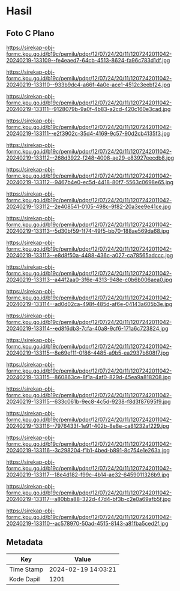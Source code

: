 # Hasil

## Foto C Plano

https://sirekap-obj-formc.kpu.go.id/b19c/pemilu/pdpr/12/07/24/20/11/1207242011042-20240219-133109--fe4eaed7-64cb-4513-8624-fa96c783d1df.jpg

https://sirekap-obj-formc.kpu.go.id/b19c/pemilu/pdpr/12/07/24/20/11/1207242011042-20240219-133110--933b9dc4-a66f-4a0e-ace1-4512c3eebf24.jpg

https://sirekap-obj-formc.kpu.go.id/b19c/pemilu/pdpr/12/07/24/20/11/1207242011042-20240219-133111--9128079b-9a0f-4b83-a2cd-420c160e3cad.jpg

https://sirekap-obj-formc.kpu.go.id/b19c/pemilu/pdpr/12/07/24/20/11/1207242011042-20240219-133111--e2f3902c-35d4-4169-9c57-90d2cb4135f3.jpg

https://sirekap-obj-formc.kpu.go.id/b19c/pemilu/pdpr/12/07/24/20/11/1207242011042-20240219-133112--268d3922-f248-4008-ae29-e83927eecdb8.jpg

https://sirekap-obj-formc.kpu.go.id/b19c/pemilu/pdpr/12/07/24/20/11/1207242011042-20240219-133112--9467b4e0-ec5d-4418-80f7-5563c0698e65.jpg

https://sirekap-obj-formc.kpu.go.id/b19c/pemilu/pdpr/12/07/24/20/11/1207242011042-20240219-133112--2e408541-0105-498c-9f82-20a3ee9e41ce.jpg

https://sirekap-obj-formc.kpu.go.id/b19c/pemilu/pdpr/12/07/24/20/11/1207242011042-20240219-133113--5d30bf59-1f74-49f5-bb70-188ae569da68.jpg

https://sirekap-obj-formc.kpu.go.id/b19c/pemilu/pdpr/12/07/24/20/11/1207242011042-20240219-133113--e8d8f50a-4488-436c-a027-ca78565adccc.jpg

https://sirekap-obj-formc.kpu.go.id/b19c/pemilu/pdpr/12/07/24/20/11/1207242011042-20240219-133113--a44f2aa0-3f6e-4313-948e-c0b6b006aea0.jpg

https://sirekap-obj-formc.kpu.go.id/b19c/pemilu/pdpr/12/07/24/20/11/1207242011042-20240219-133114--ad0d02ca-498f-485d-af6e-04143a605b3e.jpg

https://sirekap-obj-formc.kpu.go.id/b19c/pemilu/pdpr/12/07/24/20/11/1207242011042-20240219-133114--ed8f6db3-7cfa-40a8-9cf6-171a6c723824.jpg

https://sirekap-obj-formc.kpu.go.id/b19c/pemilu/pdpr/12/07/24/20/11/1207242011042-20240219-133115--8e69ef11-0f86-4485-a9b5-ea2937b808f7.jpg

https://sirekap-obj-formc.kpu.go.id/b19c/pemilu/pdpr/12/07/24/20/11/1207242011042-20240219-133115--860863ce-8f1a-4af0-829d-45ea9a818208.jpg

https://sirekap-obj-formc.kpu.go.id/b19c/pemilu/pdpr/12/07/24/20/11/1207242011042-20240219-133115--633c061b-9ec8-4c5d-9238-f8d3f87695f9.jpg

https://sirekap-obj-formc.kpu.go.id/b19c/pemilu/pdpr/12/07/24/20/11/1207242011042-20240219-133116--7976433f-1e91-402b-8e8e-ca81232af229.jpg

https://sirekap-obj-formc.kpu.go.id/b19c/pemilu/pdpr/12/07/24/20/11/1207242011042-20240219-133116--3c298204-f1b1-4bed-b891-8c754e1e263a.jpg

https://sirekap-obj-formc.kpu.go.id/b19c/pemilu/pdpr/12/07/24/20/11/1207242011042-20240219-133117--18e4d182-f99c-4b14-ae32-6459011326b9.jpg

https://sirekap-obj-formc.kpu.go.id/b19c/pemilu/pdpr/12/07/24/20/11/1207242011042-20240219-133117--a80bba88-322d-47d4-bf3b-c2e0a69afb5f.jpg

https://sirekap-obj-formc.kpu.go.id/b19c/pemilu/pdpr/12/07/24/20/11/1207242011042-20240219-133110--ac578970-50ad-4515-8143-a81fba5ced2f.jpg


## Metadata

| Key        | Value               |
| ---------- | ------------------- |
| Time Stamp | 2024-02-19 14:03:21 |
| Kode Dapil | 1201                |



